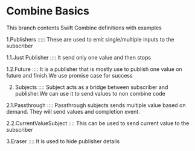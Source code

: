 # Combine Basics

This branch contents Swift Combine definitions with examples



1.Publishers   :::::  These are used to emit single/multiple inputs to the subscriber


1.1.Just Publisher :::: It send only one value and then stops

1.2.Future :::: It is a publisher that is mostly use to publish one value on future and finish.We use promise case for success



2. Subjects :::: Subject acts as a bridge between subscriber and publisher.We can use it to send values to non combine code


2.1.Passthrough :::: Passthrough subjects sends multiple value based on demand. They will  send values and completion event.

2.2.CurrentValueSubject :::: This can be used to send current value to the subscriber

3.Eraser :::: It is used to hide publisher details
